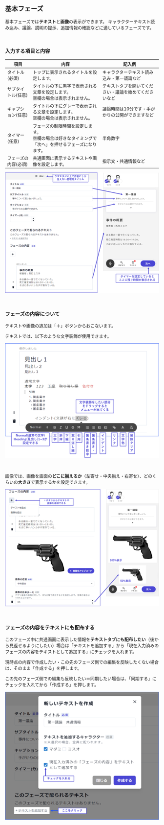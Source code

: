 ## 基本フェーズ

基本フェーズでは**テキスト**と**画像**の表示ができます。
キャラクターテキスト読み込み、議論、説明の提示、追加情報の確認などに適しているフェーズです。

<br>

### 入力する項目と内容

| 項目       | 内容                               | 記入例               |
| -------------------- | ---------------------------------- | -------------------------------------- |
| タイトル(必須)       | トップに表示されるタイトルを設定します。       | キャラクターテキスト読み込み・第一議論など |
| サブタイトル(任意)   | タイトルの下に黒字で表示される文章を設定します。<br>空欄の場合は表示されません。         | テキストタブを開いてください・議論を始めてくださいなど     |
| キャプション(任意)   | タイトルの下にグレーで表示される文章を設定します。<br>空欄の場合は表示されません。     | 議論時間は10分です・手がかりの公開ができますなど  |
| タイマー(任意)       | フェーズの制限時間を設定します。<br>空欄の場合は好きなタイミングで「次へ」を押せるフェーズになります。     | 半角数字                 |
| フェーズの内容(必須) | 共通画面に表示するテキストや画像を設定します。 | 指示文・共通情報など         |


![](../../images/giron1.png)

<br>

### フェーズの内容について

テキストや画像の追加は「＋」ボタンからおこないます。

テキストでは、以下のような文字装飾が使用できます。

![](../../images/giron3.png)

<br>

画像では、画像を画面の**どこに揃えるか**（左寄せ・中央揃え・右寄せ）、どのくらいの**大きさ**で表示するかを設定できます。

![](../../images/giron2.png)

<br>

### フェーズの内容をテキストにも配布する

このフェーズ中に共通画面に表示した情報を**テキストタブにも配布したい**（後から見返せるようにしたい）場合は「テキストを追加する」から「現在入力済みのフェーズの内容をテキストとして追加する」にチェックを入れます。

現時点の内容で作成したい・この先のフェーズ側での編集を反映したくない場合は、そのまま「作成する」を押します。

この先のフェーズ側での編集も反映したい＝同期したい場合は、「同期する」にチェックを入れてから「作成する」を押します。

![](../../images/giron4.png)